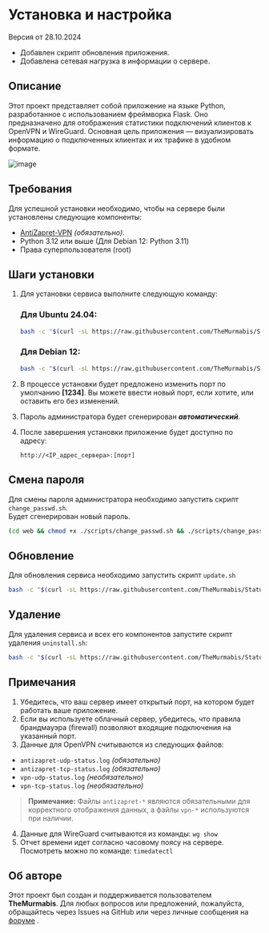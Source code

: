 # Установка и настройка 

Версия от 28.10.2024<br>
+ Добавлен скрипт обновления приложения.
+ Добавлена сетевая нагрузка в информации о сервере.

## Описание

Этот проект представляет собой приложение на языке Python, разработанное с использованием фреймворка Flask. Оно предназначено для отображения статистики подключений клиентов к OpenVPN и WireGuard. 
Основная цель приложения — визуализировать информацию о подключенных клиентах и их трафике в удобном формате.

![image](https://github.com/user-attachments/assets/62a35771-7f73-4890-9f1b-866d5af264cb)


## Требования

Для успешной установки необходимо, чтобы на сервере были установлены следующие компоненты:

- [AntiZapret-VPN](https://github.com/GubernievS/AntiZapret-VPN)  *(обязательно)*.
- Python 3.12 или выше (Для Debian 12: Python 3.11)
- Права суперпользователя (root)


## Шаги установки

1. Для установки сервиса выполните следующую команду:
    ### Для Ubuntu 24.04:    
    ```bash
    bash -c "$(curl -sL https://raw.githubusercontent.com/TheMurmabis/StatusOpenVPN/main/scripts/setup.sh)"
    ```
    ### Для Debian 12:
    ```bash
    bash -c "$(curl -sL https://raw.githubusercontent.com/TheMurmabis/StatusOpenVPN/main/scripts/setup_deb.sh)"
    ```

2. В процессе установки будет предложено изменить порт по умолчанию **[1234]**. Вы можете ввести новый порт, если хотите, или оставить его без изменений.
3. Пароль администратора будет сгенерирован ***автоматический***.
4. После завершения установки приложение будет доступно по адресу:

    ```
    http://<IP_адрес_сервера>:[порт]
    ```

## Смена пароля
Для смены пароля администратора необходимо запустить скрипт ``change_passwd.sh``. <br>Будет сгенерирован новый пароль.
````bash
(cd web && chmod +x ./scripts/change_passwd.sh && ./scripts/change_passwd.sh)

````
## Обновление
Для обновления сервиса необходимо запустить скрипт ```update.sh```
````bash
bash -c "$(curl -sL https://raw.githubusercontent.com/TheMurmabis/StatusOpenVPN/main/scripts/update.sh)"
 ````

## Удаление

Для удаления сервиса и всех его компонентов запустите скрипт удаления ``uninstall.sh``:
```bash
bash -c "$(curl -sL https://raw.githubusercontent.com/TheMurmabis/StatusOpenVPN/main/scripts/uninstall.sh)"
```

## Примечания

1. Убедитесь, что ваш сервер имеет открытый порт, на котором будет работать ваше приложение.
2. Если вы используете облачный сервер, убедитесь, что правила брандмауэра (firewall) позволяют входящие подключения на указанный порт.
3. Данные для OpenVPN считываются из следующих файлов:

+ `antizapret-udp-status.log` *(обязательно)*
+ `antizapret-tcp-status.log` *(обязательно)*
+ `vpn-udp-status.log` *(необязательно)*
+ `vpn-tcp-status.log` *(необязательно)*

> **Примечание:** Файлы `antizapret-*` являются обязательными для корректного отображения данных, а файлы `vpn-*` используются при наличии.
 
4. Данные для WireGuard считываются из команды: ```wg show```
5. Отчет времени идет согласно часовому поясу на сервере. Посмотреть можно по команде: `timedatectl`


## Об авторе

Этот проект был создан и поддерживается пользователем **TheMurmabis**. Для любых вопросов или предложений, пожалуйста, обращайтесь через Issues на GitHub или через личные сообщения на [форуме](https://ntc.party/u/themurmabis/activity) .
